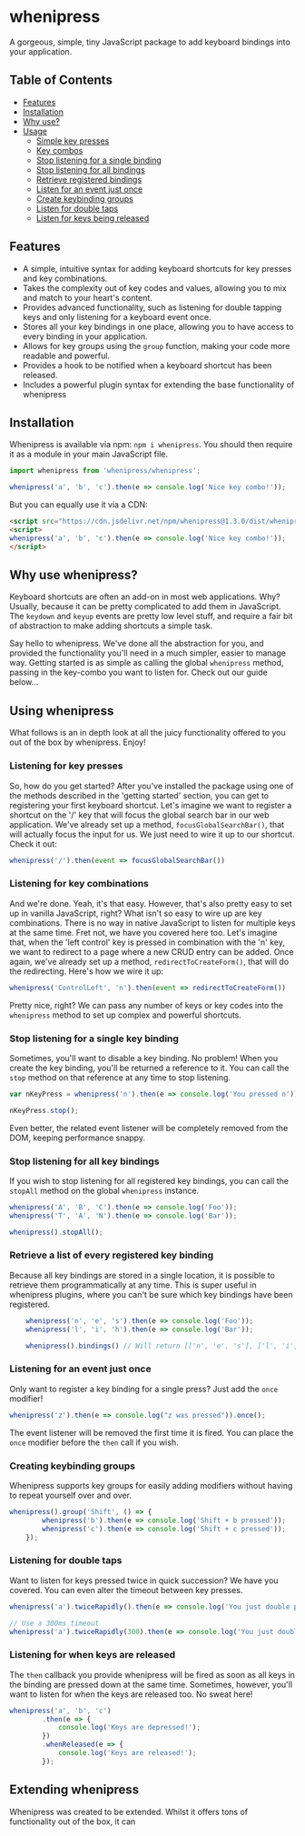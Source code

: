 # whenipress
A gorgeous, simple, tiny JavaScript package to add keyboard bindings into your application.

## Table of Contents
* [Features](#features)
* [Installation](#installation)
* [Why use?](#why-use-whenipress)
* [Usage](#using-whenipress)
    - [Simple key presses](#listening-for-key-presses)
    - [Key combos](#listening-for-key-combinations)
    - [Stop listening for a single binding](#stop-listening-for-a-single-key-binding)
    - [Stop listening for all bindings](#stop-listening-for-all-key-bindings)
    - [Retrieve registered bindings](#retrieve-a-list-of-every-registered-key-binding)
    - [Listen for an event just once](#listening-for-an-event-just-once)
    - [Create keybinding groups](#creating-keybinding-groups)
    - [Listen for double taps](#listening-for-double-taps)
    - [Listen for keys being released](#listening-for-when-keys-are-released)
    

## Features
- A simple, intuitive syntax for adding keyboard shortcuts for key presses and key combinations.
- Takes the complexity out of key codes and values, allowing you to mix and match to your heart's content.
- Provides advanced functionality, such as listening for double tapping keys and only listening for a keyboard event once.
- Stores all your key bindings in one place, allowing you to have access to every binding in your application.
- Allows for key groups using the `group` function, making your code more readable and powerful.
- Provides a hook to be notified when a keyboard shortcut has been released.
- Includes a powerful plugin syntax for extending the base functionality of whenipress

## Installation
Whenipress is available via npm: `npm i whenipress`. 
You should then require it as a module in your main JavaScript file.

```javascript
import whenipress from 'whenipress/whenipress';

whenipress('a', 'b', 'c').then(e => console.log('Nice key combo!'));
```

But you can equally use it via a CDN:

```html
<script src="https://cdn.jsdelivr.net/npm/whenipress@1.3.0/dist/whenipress.js"></script>
<script>
whenipress('a', 'b', 'c').then(e => console.log('Nice key combo!'));
</script>
```

## Why use whenipress?
Keyboard shortcuts are often an add-on in most web applications. Why? Usually, because it can be pretty complicated to
add them in JavaScript. The `keydown` and `keyup` events are pretty low level stuff, and require a fair bit of abstraction
to make adding shortcuts a simple task. 

Say hello to whenipress. We've done all the abstraction for you, and provided the functionality you'll need in a
much simpler, easier to manage way. Getting started is as simple as calling the global `whenipress` method, passing
in the key-combo you want to listen for. Check out our guide below...

## Using whenipress
What follows is an in depth look at all the juicy functionality offered to you out of the box by whenipress. Enjoy!

### Listening for key presses
So, how do you get started? After you've installed the package using one of the methods described in the 'getting started'
section, you can get to registering your first keyboard shortcut. Let's imagine we want to register a shortcut on the '/'
key that will focus the global search bar in our web application. We've already set up a method, `focusGlobalSearchBar()`,
that will actually focus the input for us. We just need to wire it up to our shortcut. Check it out:

```javascript
whenipress('/').then(event => focusGlobalSearchBar())
```

### Listening for key combinations
And we're done. Yeah, it's that easy. However, that's also pretty easy to set up in vanilla JavaScript, right? What isn't
so easy to wire up are key combinations. There is no way in native JavaScript to listen for multiple keys at the same time.
Fret not, we have you covered here too. Let's imagine that, when the 'left control' key is pressed in combination with
the 'n' key, we want to redirect to a page where a new CRUD entry can be added. Once again, we've already set up a method,
`redirectToCreateForm()`, that will do the redirecting. Here's how we wire it up:

```javascript
whenipress('ControlLeft', 'n').then(event => redirectToCreateForm())
```

Pretty nice, right? We can pass any number of keys or key codes into the `whenipress` method to set up complex and
powerful shortcuts. 

### Stop listening for a single key binding
Sometimes, you'll want to disable a key binding. No problem! When you create the key binding, you'll be returned a 
reference to it. You can call the `stop` method on that reference at any time to stop listening.

```javascript
var nKeyPress = whenipress('n').then(e => console.log('You pressed n'));

nKeyPress.stop();
```

Even better, the related event listener will be completely removed from the DOM, keeping performance snappy.

### Stop listening for all key bindings
If you wish to stop listening for all registered key bindings, you can call the `stopAll` method on the global
`whenipress` instance.

```javascript
whenipress('A', 'B', 'C').then(e => console.log('Foo'));
whenipress('T', 'A', 'N').then(e => console.log('Bar'));

whenipress().stopAll();
```   

### Retrieve a list of every registered key binding
Because all key bindings are stored in a single location, it is possible to retrieve them programmatically at any time.
This is super useful in whenipress plugins, where you can't be sure which key bindings have been registered.

```javascript
    whenipress('n', 'e', 's').then(e => console.log('Foo'));
    whenipress('l', 'i', 'h').then(e => console.log('Bar'));

    whenipress().bindings() // Will return [['n', 'e', 's'], ['l', 'i', 'h']]
```  

### Listening for an event just once
Only want to register a key binding for a single press? Just add the `once` modifier!

```javascript
whenipress('z').then(e => console.log("z was pressed")).once();
```

The event listener will be removed the first time it is fired. You can place the `once` modifier before the `then`
call if you wish.

### Creating keybinding groups
Whenipress supports key groups for easily adding modifiers without having to repeat yourself over and over.

```javascript
whenipress().group('Shift', () => {
        whenipress('b').then(e => console.log('Shift + b pressed'));
        whenipress('c').then(e => console.log('Shift + c pressed'));
    });
```

### Listening for double taps
Want to listen for keys pressed twice in quick succession? We have you covered. You can even alter the timeout between
key presses.

```javascript
whenipress('a').twiceRapidly().then(e => console.log('You just double pressed the a key'));

// Use a 300ms timeout
whenipress('a').twiceRapidly(300).then(e => console.log('You just double pressed the a key'));
```

### Listening for when keys are released
The `then` callback you provide whenipress will be fired as soon as all keys in the binding are pressed down at the same
time. Sometimes, however, you'll want to listen for when the keys are released too. No sweat here!

```javascript
whenipress('a', 'b', 'c')
        .then(e => {
            console.log('Keys are depressed!');
        })
        .whenReleased(e => {
            console.log('Keys are released!');
        });
```

## Extending whenipress
Whenipress was created to be extended. Whilst it offers tons of functionality out of the box, it can 